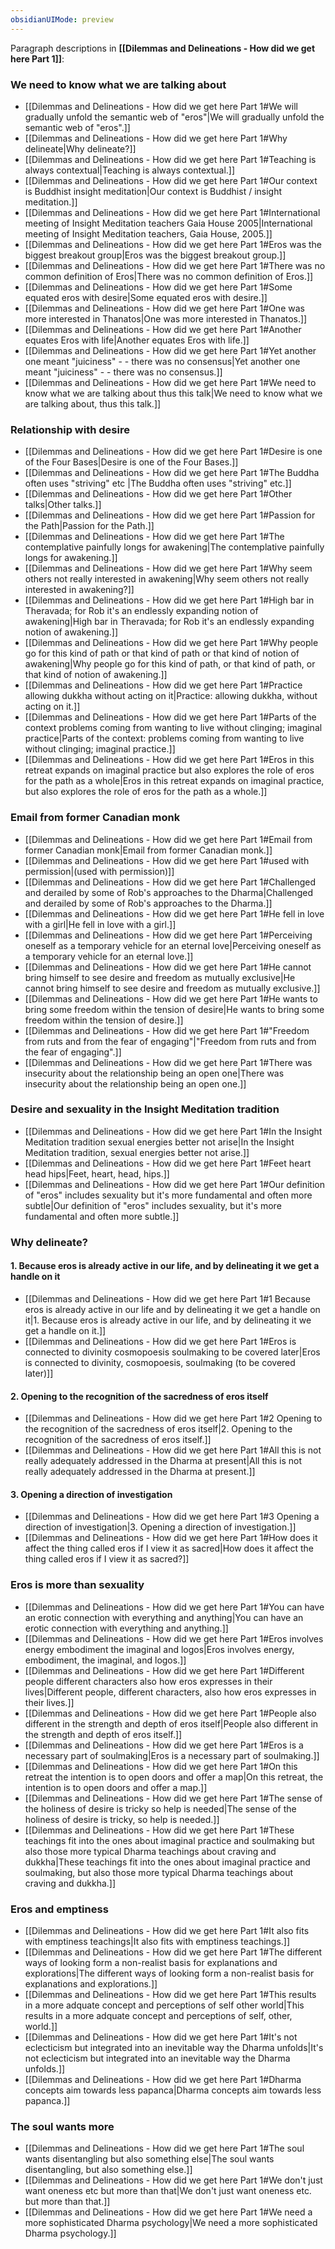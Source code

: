 ```yaml
---
obsidianUIMode: preview
---
```

Paragraph descriptions in **[[Dilemmas and Delineations - How did we get here Part 1]]**:
### We need to know what we are talking about
- [[Dilemmas and Delineations - How did we get here Part 1#We will gradually unfold the semantic web of "eros"|We will gradually unfold the semantic web of "eros".]]
- [[Dilemmas and Delineations - How did we get here Part 1#Why delineate|Why delineate?]]
- [[Dilemmas and Delineations - How did we get here Part 1#Teaching is always contextual|Teaching is always contextual.]]
- [[Dilemmas and Delineations - How did we get here Part 1#Our context is Buddhist insight meditation|Our context is Buddhist / insight meditation.]]
- [[Dilemmas and Delineations - How did we get here Part 1#International meeting of Insight Meditation teachers Gaia House 2005|International meeting of Insight Meditation teachers, Gaia House, 2005.]]
- [[Dilemmas and Delineations - How did we get here Part 1#Eros was the biggest breakout group|Eros was the biggest breakout group.]]
- [[Dilemmas and Delineations - How did we get here Part 1#There was no common definition of Eros|There was no common definition of Eros.]]
- [[Dilemmas and Delineations - How did we get here Part 1#Some equated eros with desire|Some equated eros with desire.]]
- [[Dilemmas and Delineations - How did we get here Part 1#One was more interested in Thanatos|One was more interested in Thanatos.]]
- [[Dilemmas and Delineations - How did we get here Part 1#Another equates Eros with life|Another equates Eros with life.]]
- [[Dilemmas and Delineations - How did we get here Part 1#Yet another one meant "juiciness" - - there was no consensus|Yet another one meant "juiciness" - - there was no consensus.]]
- [[Dilemmas and Delineations - How did we get here Part 1#We need to know what we are talking about thus this talk|We need to know what we are talking about, thus this talk.]]
### Relationship with desire
- [[Dilemmas and Delineations - How did we get here Part 1#Desire is one of the Four Bases|Desire is one of the Four Bases.]]
- [[Dilemmas and Delineations - How did we get here Part 1#The Buddha often uses "striving" etc |The Buddha often uses "striving" etc.]]
- [[Dilemmas and Delineations - How did we get here Part 1#Other talks|Other talks.]]
- [[Dilemmas and Delineations - How did we get here Part 1#Passion for the Path|Passion for the Path.]]
- [[Dilemmas and Delineations - How did we get here Part 1#The contemplative painfully longs for awakening|The contemplative painfully longs for awakening.]]
- [[Dilemmas and Delineations - How did we get here Part 1#Why seem others not really interested in awakening|Why seem others not really interested in awakening?]]
- [[Dilemmas and Delineations - How did we get here Part 1#High bar in Theravada; for Rob it's an endlessly expanding notion of awakening|High bar in Theravada; for Rob it's an endlessly expanding notion of awakening.]]
- [[Dilemmas and Delineations - How did we get here Part 1#Why people go for this kind of path or that kind of path or that kind of notion of awakening|Why people go for this kind of path, or that kind of path, or that kind of notion of awakening.]]
- [[Dilemmas and Delineations - How did we get here Part 1#Practice allowing dukkha without acting on it|Practice: allowing dukkha, without acting on it.]]
- [[Dilemmas and Delineations - How did we get here Part 1#Parts of the context problems coming from wanting to live without clinging; imaginal practice|Parts of the context: problems coming from wanting to live without clinging; imaginal practice.]]
- [[Dilemmas and Delineations - How did we get here Part 1#Eros in this retreat expands on imaginal practice but also explores the role of eros for the path as a whole|Eros in this retreat expands on imaginal practice, but also explores the role of eros for the path as a whole.]]
### Email from former Canadian monk
- [[Dilemmas and Delineations - How did we get here Part 1#Email from former Canadian monk|Email from former Canadian monk.]]
- [[Dilemmas and Delineations - How did we get here Part 1#used with permission|(used with permission)]]
- [[Dilemmas and Delineations - How did we get here Part 1#Challenged and derailed by some of Rob's approaches to the Dharma|Challenged and derailed by some of Rob's approaches to the Dharma.]]
- [[Dilemmas and Delineations - How did we get here Part 1#He fell in love with a girl|He fell in love with a girl.]]
- [[Dilemmas and Delineations - How did we get here Part 1#Perceiving oneself as a temporary vehicle for an eternal love|Perceiving oneself as a temporary vehicle for an eternal love.]]
- [[Dilemmas and Delineations - How did we get here Part 1#He cannot bring himself to see desire and freedom as mutually exclusive|He cannot bring himself to see desire and freedom as mutually exclusive.]]
- [[Dilemmas and Delineations - How did we get here Part 1#He wants to bring some freedom within the tension of desire|He wants to bring some freedom within the tension of desire.]]
- [[Dilemmas and Delineations - How did we get here Part 1#"Freedom from ruts and from the fear of engaging"|"Freedom from ruts and from the fear of engaging".]]
- [[Dilemmas and Delineations - How did we get here Part 1#There was insecurity about the relationship being an open one|There was insecurity about the relationship being an open one.]]
### Desire and sexuality in the Insight Meditation tradition
- [[Dilemmas and Delineations - How did we get here Part 1#In the Insight Meditation tradition sexual energies better not arise|In the Insight Meditation tradition, sexual energies better not arise.]]
- [[Dilemmas and Delineations - How did we get here Part 1#Feet heart head hips|Feet, heart, head, hips.]]
- [[Dilemmas and Delineations - How did we get here Part 1#Our definition of "eros" includes sexuality but it's more fundamental and often more subtle|Our definition of "eros" includes sexuality, but it's more fundamental and often more subtle.]]
### Why delineate?
#### 1. Because eros is already active in our life, and by delineating it we get a handle on it
- [[Dilemmas and Delineations - How did we get here Part 1#1 Because eros is already active in our life and by delineating it we get a handle on it|1. Because eros is already active in our life, and by delineating it we get a handle on it.]]
- [[Dilemmas and Delineations - How did we get here Part 1#Eros is connected to divinity cosmopoesis soulmaking to be covered later|Eros is connected to divinity, cosmopoesis, soulmaking (to be covered later)]]
#### 2. Opening to the recognition of the sacredness of eros itself
- [[Dilemmas and Delineations - How did we get here Part 1#2 Opening to the recognition of the sacredness of eros itself|2. Opening to the recognition of the sacredness of eros itself.]]
- [[Dilemmas and Delineations - How did we get here Part 1#All this is not really adequately addressed in the Dharma at present|All this is not really adequately addressed in the Dharma at present.]]
#### 3. Opening a direction of investigation
- [[Dilemmas and Delineations - How did we get here Part 1#3 Opening a direction of investigation|3. Opening a direction of investigation.]]
- [[Dilemmas and Delineations - How did we get here Part 1#How does it affect the thing called eros if I view it as sacred|How does it affect the thing called eros if I view it as sacred?]]
### Eros is more than sexuality
- [[Dilemmas and Delineations - How did we get here Part 1#You can have an erotic connection with everything and anything|You can have an erotic connection with everything and anything.]]
- [[Dilemmas and Delineations - How did we get here Part 1#Eros involves energy embodiment the imaginal and logos|Eros involves energy, embodiment, the imaginal, and logos.]]
- [[Dilemmas and Delineations - How did we get here Part 1#Different people different characters also how eros expresses in their lives|Different people, different characters, also how eros expresses in their lives.]]
- [[Dilemmas and Delineations - How did we get here Part 1#People also different in the strength and depth of eros itself|People also different in the strength and depth of eros itself.]]
- [[Dilemmas and Delineations - How did we get here Part 1#Eros is a necessary part of soulmaking|Eros is a necessary part of soulmaking.]]
- [[Dilemmas and Delineations - How did we get here Part 1#On this retreat the intention is to open doors and offer a map|On this retreat, the intention is to open doors and offer a map.]]
- [[Dilemmas and Delineations - How did we get here Part 1#The sense of the holiness of desire is tricky so help is needed|The sense of the holiness of desire is tricky, so help is needed.]]
- [[Dilemmas and Delineations - How did we get here Part 1#These teachings fit into the ones about imaginal practice and soulmaking but also those more typical Dharma teachings about craving and dukkha|These teachings fit into the ones about imaginal practice and soulmaking, but also those more typical Dharma teachings about craving and dukkha.]]
### Eros and emptiness
- [[Dilemmas and Delineations - How did we get here Part 1#It also fits with emptiness teachings|It also fits with emptiness teachings.]]
- [[Dilemmas and Delineations - How did we get here Part 1#The different ways of looking form a non-realist basis for explanations and explorations|The different ways of looking form a non-realist basis for explanations and explorations.]]
- [[Dilemmas and Delineations - How did we get here Part 1#This results in a more adquate concept and perceptions of self other world|This results in a more adquate concept and perceptions of self, other, world.]]
- [[Dilemmas and Delineations - How did we get here Part 1#It's not eclecticism but integrated into an inevitable way the Dharma unfolds|It's not eclecticism but integrated into an inevitable way the Dharma unfolds.]]
- [[Dilemmas and Delineations - How did we get here Part 1#Dharma concepts aim towards less papanca|Dharma concepts aim towards less papanca.]]
### The soul wants more
- [[Dilemmas and Delineations - How did we get here Part 1#The soul wants disentangling but also something else|The soul wants disentangling, but also something else.]]
- [[Dilemmas and Delineations - How did we get here Part 1#We don't just want oneness etc but more than that|We don't just want oneness etc. but more than that.]]
- [[Dilemmas and Delineations - How did we get here Part 1#We need a more sophisticated Dharma psychology|We need a more sophisticated Dharma psychology.]]
